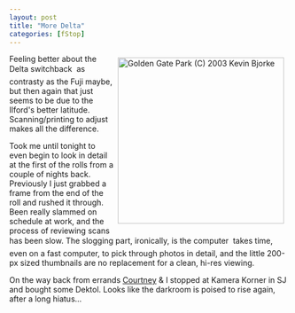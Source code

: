 ```yaml
---
layout: post
title: "More Delta"
categories: [fStop]
---
```

<img src="http://www.botzilla.com/bpix/mar03h-x-01s.jpg" title="Golden Gate Park (C) 2003 Kevin Bjorke" width=300 height-300 align="right" vspace=6 hspace=8>Feeling better about the Delta switchback &#151; as contrasty as the Fuji maybe, but then again that just seems to be due to the Ilford's better latitude. Scanning/printing to adjust makes all the difference.

Took me until tonight to even begin to look in detail at the first of the rolls from a couple of nights back. Previously I just grabbed a frame from the end of the roll and rushed it through. Been really slammed on schedule at work, and the process of reviewing scans has been slow. The slogging part, ironically, is the computer &#151; takes time, even on a fast computer, to pick through photos in detail, and the little 200-px sized thumbnails are no replacement for a clean, hi-res viewing.

On the way back from errands <a href="http://www.geekychick.net" target="linkframe">Courtney</a> &amp; I stopped at Kamera Korner in SJ and bought some Dektol. Looks like the darkroom is poised to rise again, after a long hiatus...


